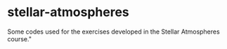 # stellar-atmospheres
Some codes used for the exercises developed in the Stellar Atmospheres course."
